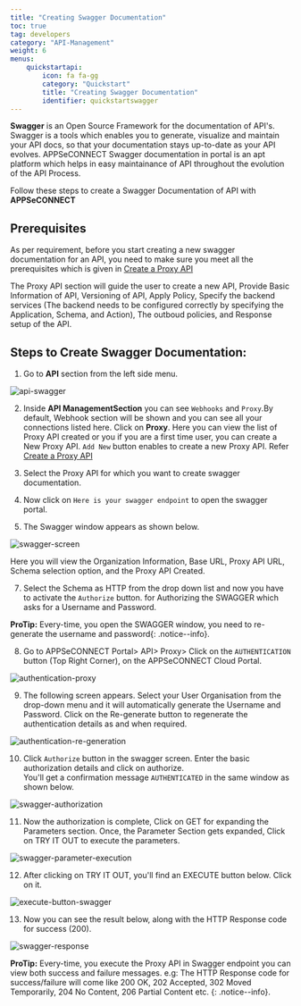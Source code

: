 ```yaml
---
title: "Creating Swagger Documentation"
toc: true
tag: developers
category: "API-Management"
weight: 6
menus: 
    quickstartapi:
        icon: fa fa-gg
        category: "Quickstart"
        title: "Creating Swagger Documentation"
        identifier: quickstartswagger
---
```


**Swagger** is an Open Source Framework for the documentation of API's. Swagger is a tools which enables you to generate, visualize and 
maintain your API docs, so that your documentation stays up-to-date as your API evolves. APPSeCONNECT Swagger documentation in portal is an apt platform 
which helps in easy maintainance of API throughout the evolution of the API Process.

Follow these steps to create a Swagger Documentation of API with **APPSeCONNECT**


## Prerequisites

As per requirement, before you start creating a new swagger documentation for an API, you need to make sure you meet all the 
prerequisites which is given in  [Create a Proxy API](/api-management/steps-to-create-proxy-endpoint/)

The Proxy API section will guide the user to create a new API, Provide Basic Information of API, Versioning of API, Apply Policy, Specify the 
backend services (The backend needs to be configured correctly by specifying the Application, Schema, and Action), The outboud policies,
and Response setup of the API.  

## Steps to Create Swagger Documentation:

1. Go to **API** section from the left side menu.

![api-swagger](/staticfiles/api-management/media/api-swagger.PNG)

2. Inside **API ManagementSection** you can see `Webhooks` and `Proxy`.By default, Webhook section will be
  shown and you can see all your connections listed here. Click on **Proxy**. Here you can view the list of Proxy API created or you if you are a first time user, you can create a New Proxy API.
`Add New` button enables to create a new Proxy API. Refer [Create a Proxy API](/api-management/steps-to-create-proxy-endpoint/)

4. Select the Proxy API for which you want to create swagger documentation. 

5. Now click on `Here is your swagger endpoint` to open the swagger portal.

6. The Swagger window appears as shown below.
  
![swagger-screen](/staticfiles/api-management/media/swagger-screen.png)

Here you will view the Organization Information, Base URL, Proxy API URL, Schema selection option, and the Proxy API Created.

7. Select the Schema as HTTP from the drop down list and now you have to activate the `Authorize` button. 
 for Authorizing the SWAGGER which asks for a Username and Password.

**ProTip:** Every-time, you open the SWAGGER window, you need to re-generate the username and password{: .notice--info}.

8. Go to APPSeCONNECT Portal> API> Proxy> Click on the `AUTHENTICATION` button (Top Right Corner), on the APPSeCONNECT Cloud Portal.

![authentication-proxy](/staticfiles/api-management/media/authentication-proxy.png)

9. The following screen appears. Select your User Organisation from the drop-down menu and it will automatically generate the 
 Username and Password. Click on the Re-generate button to regenerate the authentication details as and when required.

![authentication-re-generation](/staticfiles/api-management/media/authentication-re-generation.png)

10. Click `Authorize` button in the swagger screen. Enter the basic authorization details and click on authorize.	
You'll get a confirmation message `AUTHENTICATED` in the same window as shown below.

![swagger-authorization](/staticfiles/api-management/media/swagger-authorization.png)

11. Now the authorization is complete, Click on GET for expanding the Parameters section. 
Once, the Parameter Section gets expanded, Click on TRY IT OUT to execute the parameters.

![swagger-parameter-execution](/staticfiles/api-management/media/swagger-parameter-execution.png)

  12.  After clicking on TRY IT OUT, you'll find an EXECUTE button below. Click on it.

![execute-button-swagger](/staticfiles/api-management/media/execute-button-swagger.png)
  
  13.  Now you can see the result below, along with the HTTP Response code for success (200).

![swagger-response](/staticfiles/api-management/media/swagger-response.png)

**ProTip:** Every-time, you execute the Proxy API in Swagger endpoint you can view both success and failure messages. 
e.g: The HTTP Response code for success/failure will come like 200 OK, 202 Accepted, 
302 Moved Temporarily, 204 No Content, 206 Partial Content etc.
 {: .notice--info}.